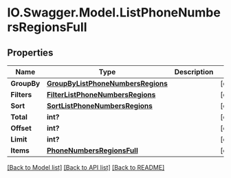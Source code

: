 # IO.Swagger.Model.ListPhoneNumbersRegionsFull
## Properties

Name | Type | Description | Notes
------------ | ------------- | ------------- | -------------
**GroupBy** | [**GroupByListPhoneNumbersRegions**](GroupByListPhoneNumbersRegions.md) |  | [optional] 
**Filters** | [**FilterListPhoneNumbersRegions**](FilterListPhoneNumbersRegions.md) |  | [optional] 
**Sort** | [**SortListPhoneNumbersRegions**](SortListPhoneNumbersRegions.md) |  | [optional] 
**Total** | **int?** |  | [optional] 
**Offset** | **int?** |  | [optional] 
**Limit** | **int?** |  | [optional] 
**Items** | [**PhoneNumbersRegionsFull**](PhoneNumbersRegionsFull.md) |  | [optional] 

[[Back to Model list]](../README.md#documentation-for-models) [[Back to API list]](../README.md#documentation-for-api-endpoints) [[Back to README]](../README.md)


